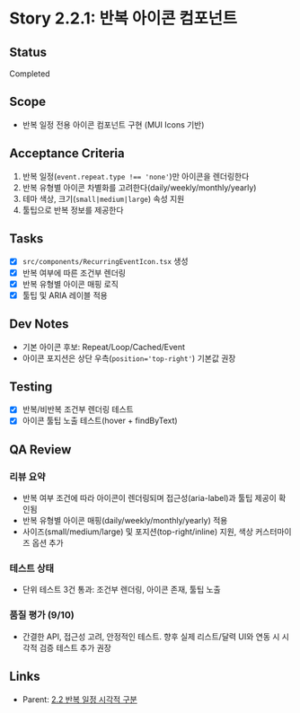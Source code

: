 # Story 2.2.1: 반복 아이콘 컴포넌트

## Status

Completed

## Scope

- 반복 일정 전용 아이콘 컴포넌트 구현 (MUI Icons 기반)

## Acceptance Criteria

1. 반복 일정(`event.repeat.type !== 'none'`)만 아이콘을 렌더링한다
2. 반복 유형별 아이콘 차별화를 고려한다(daily/weekly/monthly/yearly)
3. 테마 색상, 크기(`small|medium|large`) 속성 지원
4. 툴팁으로 반복 정보를 제공한다

## Tasks

- [x] `src/components/RecurringEventIcon.tsx` 생성
- [x] 반복 여부에 따른 조건부 렌더링
- [x] 반복 유형별 아이콘 매핑 로직
- [x] 툴팁 및 ARIA 레이블 적용

## Dev Notes

- 기본 아이콘 후보: Repeat/Loop/Cached/Event
- 아이콘 포지션은 상단 우측(`position='top-right'`) 기본값 권장

## Testing

- [x] 반복/비반복 조건부 렌더링 테스트
- [x] 아이콘 툴팁 노출 테스트(hover + findByText)

## QA Review

### 리뷰 요약

- 반복 여부 조건에 따라 아이콘이 렌더링되며 접근성(aria-label)과 툴팁 제공이 확인됨
- 반복 유형별 아이콘 매핑(daily/weekly/monthly/yearly) 적용
- 사이즈(small/medium/large) 및 포지션(top-right/inline) 지원, 색상 커스터마이즈 옵션 추가

### 테스트 상태

- 단위 테스트 3건 통과: 조건부 렌더링, 아이콘 존재, 툴팁 노출

### 품질 평가 (9/10)

- 간결한 API, 접근성 고려, 안정적인 테스트. 향후 실제 리스트/달력 UI와 연동 시 시각적 검증 테스트 추가 권장

## Links

- Parent: [2.2 반복 일정 시각적 구분](./2.2.recurring-event-visual-distinction.md)

